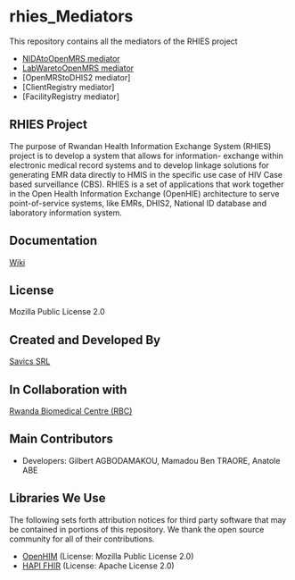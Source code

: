 # rhies_Mediators
This repository contains all the mediators of the RHIES project
* [NIDAtoOpenMRS mediator](https://github.com/savicsorg/rhies_Mediators/tree/master/rhies_NIDAtoOpenMRSMediator)
* [LabWaretoOpenMRS mediator](https://github.com/savicsorg/rhies_Mediators/tree/master/rhies_LabwaretoOpenMRSMediator)
* [OpenMRStoDHIS2 mediator]
* [ClientRegistry mediator]
* [FacilityRegistry mediator]

## RHIES Project
The purpose of Rwandan Health Information Exchange System (RHIES) project is to develop a system that allows for information- exchange within electronic medical record systems and to develop linkage solutions for generating EMR data directly to HMIS in the specific use case of HIV Case based surveillance (CBS). RHIES is a set of applications that work together in the Open Health Information Exchange (OpenHIE) architecture to serve point-of-service systems, like EMRs, DHIS2, National ID database and laboratory information system.

## Documentation
[Wiki](https://github.com/savicsorg/rhies_Mediators/wiki)

## License
Mozilla Public License 2.0

## Created and Developed By
[Savics SRL](https://savics.org)

## In Collaboration with
[Rwanda Biomedical Centre (RBC)](https://www.rbc.gov.rw/)

## Main Contributors
* Developers: Gilbert AGBODAMAKOU, Mamadou Ben TRAORE, Anatole ABE

## Libraries We Use
The following sets forth attribution notices for third party software that may be contained in portions of this repository. We thank the open source community for all of their contributions.

* [OpenHIM](http://openhim.org/) (License: Mozilla Public License 2.0)
* [HAPI FHIR](https://hapifhir.io/) (License: Apache License 2.0)
